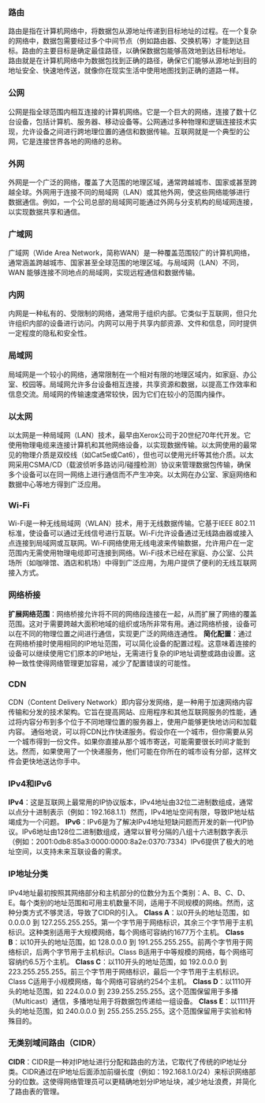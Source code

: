 ### 路由
路由是指在计算机网络中，将数据包从源地址传递到目标地址的过程。在一个复杂的网络中，数据包需要经过多个中间节点（例如路由器、交换机等）才能到达目标。路由的主要目标是确定最佳路径，以确保数据包能够高效地到达目标地址。
路由就是在计算机网络中为数据包找到正确的路径，确保它们能够从源地址到目的地址安全、快速地传送，就像你在现实生活中使用地图找到正确的道路一样。
### 公网 
公网是指全球范围内相互连接的计算机网络。它是一个巨大的网络，连接了数十亿台设备，包括计算机、服务器、移动设备等。公网通过多种物理和逻辑连接技术实现，允许设备之间进行跨地理位置的通信和数据传输。互联网就是一个典型的公网，它是连接世界各地的网络的总称。
### 外网
外网是一个广泛的网络，覆盖了大范围的地理区域，通常跨越城市、国家或甚至跨越全球。外网用于连接不同的局域网（LAN）或其他外网，使这些网络能够进行数据通信。例如，一个公司总部的局域网可能通过外网与分支机构的局域网连接，以实现数据共享和通信。
### 广域网
广域网（Wide Area Network，简称WAN）是一种覆盖范围较广的计算机网络，通常涵盖跨越城市、国家甚至全球范围的地理区域。与局域网（LAN）不同，WAN 能够连接不同地点的局域网，实现远程通信和数据传输。
### 内网
内网是一种私有的、受限制的网络，通常用于组织内部。它类似于互联网，但只允许组织内部的设备进行访问。内网可以用于共享内部资源、文件和信息，同时提供一定程度的隐私和安全性。
### 局域网
局域网是一个较小的网络，通常限制在一个相对有限的地理区域内，如家庭、办公室、校园等。局域网允许多台设备相互连接，共享资源和数据，以提高工作效率和信息交流。局域网的传输速度通常较快，因为它们在较小的范围内操作。
### 以太网
以太网是一种局域网（LAN）技术，最早由Xerox公司于20世纪70年代开发。它使用物理电缆来连接计算机和其他网络设备，以实现数据传输。以太网使用的最常见的物理介质是双绞线（如Cat5e或Cat6），但也可以使用光纤等其他介质。以太网采用CSMA/CD（载波侦听多路访问/碰撞检测）协议来管理数据包传输，确保多个设备可以在同一网络上进行通信而不产生冲突。以太网在办公室、家庭网络和数据中心等地方得到广泛应用。
### Wi-Fi 
Wi-Fi是一种无线局域网（WLAN）技术，用于无线数据传输。它基于IEEE 802.11标准，使设备可以通过无线信号进行互联。Wi-Fi允许设备通过无线路由器或接入点连接到局域网或互联网。Wi-Fi网络使用无线电波来传输数据，允许用户在一定范围内无需使用物理电缆即可连接到网络。Wi-Fi技术已经在家庭、办公室、公共场所（如咖啡馆、酒店和机场）中得到广泛应用，为用户提供了便利的无线互联网接入方式。
### 网络桥接
**扩展网络范围**：网络桥接允许将不同的网络段连接在一起，从而扩展了网络的覆盖范围。这对于需要跨越大面积地域的组织或场所非常有用。通过网络桥接，设备可以在不同的物理位置之间进行通信，实现更广泛的网络连通性。
**简化配置**：通过在网络桥接时使用相同的IP地址范围，可以简化设备的配置过程。这意味着连接的设备可以继续使用它们原本的IP地址，无需进行复杂的IP地址调整或路由设置。这种一致性使得网络管理更加容易，减少了配置错误的可能性。
### CDN
CDN（Content Delivery Network）即内容分发网络，是一种用于加速网络内容传输和分发的技术架构。它旨在提高网站、应用程序和其他互联网服务的性能，通过将内容分布到多个位于不同地理位置的服务器上，使用户能够更快地访问和加载内容。
通俗地说，可以将CDN比作快递服务。假设你在一个城市，但你需要从另一个城市得到一份文件。如果你直接从那个城市寄送，可能需要很长时间才能到达。然而，如果使用了一个快递服务，他们可能在你所在的城市设有分部，这样文件会更快地送达你手中。
### IPv4和IPv6
**IPv4**：这是互联网上最常用的IP协议版本，IPv4地址由32位二进制数组成，通常以点分十进制表示（例如：192.168.1.1）然而，IPv4地址空间有限，导致IP地址枯竭成为一个问题。
**IPv6**：IPv6是为了解决IPv4地址短缺问题而开发的新一代IP协议。IPv6地址由128位二进制数组成，通常以冒号分隔的八组十六进制数字表示（例如：2001:0db8:85a3:0000:0000:8a2e:0370:7334）IPv6提供了极大的地址空间，以支持未来互联设备的需求。
### IP地址分类
 IPv4地址最初按照其网络部分和主机部分的位数分为五个类别：A、B、C、D、E。每个类别的地址范围和可用主机数量不同，适用于不同规模的网络。然而，这种分类方式不够灵活，导致了CIDR的引入。
**Class A**：以0开头的地址范围，如 0.0.0.0 到 127.255.255.255。第一个字节用于网络标识，其余三个字节用于主机标识。这种类别适用于大规模网络，每个网络可容纳约1677万个主机。
**Class B**：以10开头的地址范围，如 128.0.0.0 到 191.255.255.255。前两个字节用于网络标识，后两个字节用于主机标识。Class B适用于中等规模的网络，每个网络可容纳约6.5万个主机。
**Class C**：以110开头的地址范围，如 192.0.0.0 到 223.255.255.255。前三个字节用于网络标识，最后一个字节用于主机标识。Class C适用于小规模网络，每个网络可容纳约254个主机。
**Class D**：以1110开头的地址范围，如 224.0.0.0 到 239.255.255.255。这个范围保留用于多播（Multicast）通信，多播地址用于将数据包传递给一组设备。
**Class E**：以1111开头的地址范围，如 240.0.0.0 到 255.255.255.255。这个范围保留用于实验和特殊目的。
### 无类别域间路由（CIDR）
**CIDR**：CIDR是一种对IP地址进行分配和路由的方法，它取代了传统的IP地址分类。CIDR通过在IP地址后面添加前缀长度（例如：192.168.1.0/24）来标识网络部分的位数。这使得网络管理员可以更精确地划分IP地址块，减少地址浪费，并简化了路由表的管理。


